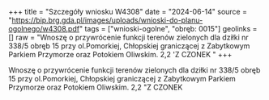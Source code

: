 +++
title = "Szczegóły wniosku W4308"
date = "2024-06-14"
source = "https://bip.brg.gda.pl/images/uploads/wnioski-do-planu-ogolnego/w4308.pdf"
tags = ["wnioski-ogolne", "obręb: 0015"]
geolinks = []
raw = "Wnoszę o przywrócenie funkcji terenów zielonych dla dziłki nr 338/5 obręb 15 przy ol.Pomorkiej, Chłopskiej graniczącej z Zabytkowym Parkiem Przymorze oraz Potokiem Oliwskim. 2,2 'Z CZONEK "
+++

Wnoszę o przywrócenie funkcji terenów zielonych dla dziłki nr 338/5 obręb 15 przy
ol.Pomorkiej, Chłopskiej graniczącej z Zabytkowym Parkiem Przymorze oraz Potokiem Oliwskim.
2,2
"Z CZONEK



